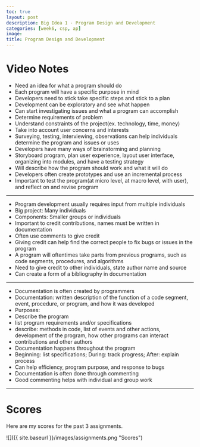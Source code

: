 ```yaml
---
toc: true
layout: post
description: Big Idea 1 - Program Design and Development
categories: [week6, csp, ap]
image: 
title: Program Design and Development
---
```


# Video Notes
- Need an idea for what a program should do
- Each program will have a specific purpose in mind
- Developers need to stick take specific steps and stick to a plan
- Development can be exploratory and see what happen
- Can start investigating issues and what a program can accomplish
- Determine requirements of problem
- Understand constraints of the project(ex. technology, time, money)
- Take into account user concerns and interests
- Surveying, testing, interviewing, observations can help individuals determine the program and issues or uses
- Developers have many ways of brainstorming and planning
- Storyboard program, plan user experience, layout user interface, organizing into modules, and have a testing strategy
- Will describe how the program should work and what it will do
- Developers often create prototypes and use an incremental process
- Important to test the program(at micro level, at macro level, with user), and reflect on and revise program
---
- Program development usually requires input from multiple individuals
- Big project: Many individuals
- Components: Smaller groups or individuals
- Important to credit contributions, names must be written in documentation
- Often use comments to give credit
- Giving credit can help find the correct people to fix bugs or issues in the program
- A program will oftentimes take parts from previous programs, such as code segments, procedures, and algorithms
- Need to give credit to other individuals, state author name and source
- Can create a form of a bibliography in documentation
---
- Documentation is often created by programmers
- Documentation: written description of the function of a code segment, event, procedure, or program, and how it was developed
- Purposes:
- Describe the program
- list program requirements and/or specifications
- describe: methods in code, list of events and other actions, development of the program, how other programs can interact
- contributions and other authors
- Documentation happens throughout the program
- Beginning: list specifications; During: track progress; After: explain process
- Can help efficiency, program purpose, and response to bugs
- Documentation is often done through commenting
- Good commenting helps with individual and group work
---
# Scores
Here are my scores for the past 3 assignments.

![]({{ site.baseurl }}/images/assignments.png "Scores")